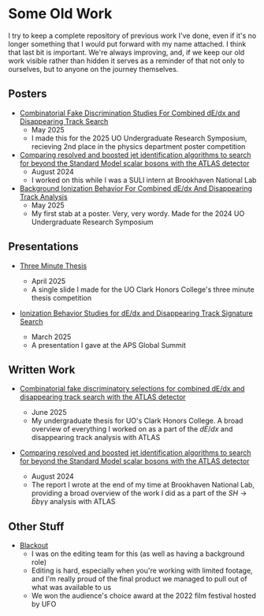 # Some Old Work
I try to keep a complete repository of previous work I've done, even if it's no longer something that I would put forward with my name attached. I think that last bit is important. We're always improving, and, if we keep our old work visible rather than hidden it serves as a reminder of that not only to ourselves, but to anyone on the journey themselves.

## Posters
- [Combinatorial Fake Discrimination Studies For Combined dE/dx and Disappearing Track Search](/Documents/AGOSymposiumPoster2025.pdf)
    - May 2025
    - I made this for the 2025 UO Undergraduate Research Symposium, recieving 2nd place in the physics department poster competition
- [Comparing resolved and boosted jet identification algorithms to search for beyond the Standard Model scalar bosons with the ATLAS detector](/Documents/AGOSHbbyyPoster.pdf)
    - August 2024
    - I worked on this while I was a SULI intern at Brookhaven National Lab
- [Background Ionization Behavior For Combined dE/dx And Disappearing Track Analysis](/Documents/AidanGardnerOKearnySymposiumPosterPrintable.pdf)
    - May 2025
    - My first stab at a poster. Very, very wordy. Made for the 2024 UO Undergraduate Research Symposium


## Presentations
- [Three Minute Thesis](/Documents/AGOCHC3MinuteThesis.pdf)
    - April 2025
    - A single slide I made for the UO Clark Honors College's three minute thesis competition

- [Ionization Behavior Studies for dE/dx and Disappearing Track Signature Search](/Documents/AGO_APS_Presentation.pdf)
    - March 2025
    - A presentation I gave at the APS Global Summit


## Written Work
- [Combinatorial fake discriminatory selections for combined dE/dx and disappearing track search with the ATLAS detector](/Documents/AGO_HC_Thesis.pdf)
    - June 2025
    - My undergraduate thesis for UO's Clark Honors College. A broad overview of everything I worked on as a part of the $dE/dx$ and disappearing track analysis with ATLAS

- [Comparing resolved and boosted jet identification algorithms to search for beyond the Standard Model scalar bosons with the ATLAS detector](/Documents/AGOSHbbyyReport.pdf)
    - August 2024
    - The report I wrote at the end of my time at Brookhaven National Lab, providing a broad overview of the work I did as a part of the $SH\rightarrow{}\bar{b}b\gamma\gamma$ analysis with ATLAS

## Other Stuff
- [Blackout](https://www.youtube.com/watch?v=ssIP8UMuIh0)
    - I was on the editing team for this (as well as having a background role)
    - Editing is hard, especially when you're working with limited footage, and I'm really proud of the final product we managed to pull out of what was available to us
    - We won the audience's choice award at the 2022 film festival hosted by UFO

